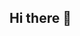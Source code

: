 ## Hi there 👋

<!--
**Arthurossauro/Arthurossauro** is a ✨ _special_ ✨ repository because its `README.md` (this file) appears on your GitHub profile.

Here are some ideas to get you started:

- 🔭 I’m currently studying on Alura
- 🌱 I’m currently learning how to write a book
- 🤔 I’m looking for help with my book
- 💬 Ask me about comics and I will answer every question
- 😄 Pronouns: he/him
- ⚡ Fun fact: I love goth girls

